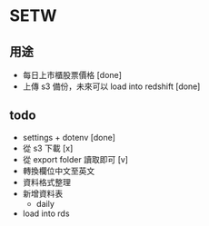 # SETW

## 用途
* 每日上市櫃股票價格 [done]
* 上傳 s3 備份，未來可以 load into redshift [done]

## todo
* settings + dotenv [done]
* 從 s3 下載 [x] 
* 從 export folder 讀取即可 [v]
* 轉換欄位中文至英文
* 資料格式整理
* 新增資料表
    * daily
* load into rds